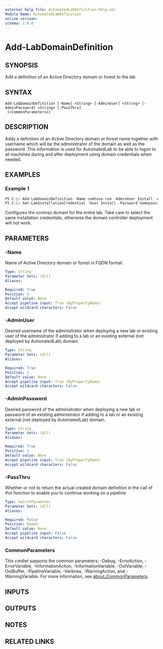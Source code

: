 ```yaml
---
external help file: AutomatedLabDefinition.Help.xml
Module Name: AutomatedLabDefinition
online version:
schema: 2.0.0
---
```


# Add-LabDomainDefinition

## SYNOPSIS
Add a definition of an Active Directory domain or forest to the lab

## SYNTAX

```
Add-LabDomainDefinition [-Name] <String> [-AdminUser] <String> [-AdminPassword] <String> [-PassThru]
 [<CommonParameters>]
```

## DESCRIPTION
Adds a definition of an Active Directory domain or forest name together with username which will be the administrator of the domain as well as the password.
This information is used for AutomatedLab to be able to logon to all machines during and after deployment using domain credentials when needed.

## EXAMPLES

### Example 1
```powershell
PS C:\> Add-LabDomainDefinition -Name comtoso.com -AdminUser Install -AdminPassword Somepass1
PS C:\> Set-LabInstallationCredential -User Install -Password Somepass1
```

Configures the contoso domain for the entire lab. Take care to select the same installation credentials,
otherwise the domain controller deployment will not work.

## PARAMETERS

### -Name
Name of Active Directory domain or forest in FQDN format.

```yaml
Type: String
Parameter Sets: (All)
Aliases:

Required: True
Position: 0
Default value: None
Accept pipeline input: True (ByPropertyName)
Accept wildcard characters: False
```

### -AdminUser
Desired username of the administrator when deploying a new lab or existing user of the administrator if adding to a lab or an existing external (not deployed by AutomatedLab) domain.

```yaml
Type: String
Parameter Sets: (All)
Aliases:

Required: True
Position: 1
Default value: None
Accept pipeline input: True (ByPropertyName)
Accept wildcard characters: False
```

### -AdminPassword
Desired password of the administrator when deploying a new lab or password of an existing administrator if adding to a lab or an existing external (not deployed by AutomatedLab) domain.

```yaml
Type: String
Parameter Sets: (All)
Aliases:

Required: True
Position: 2
Default value: None
Accept pipeline input: True (ByPropertyName)
Accept wildcard characters: False
```

### -PassThru
Whether or not to return the actual created domain definition in the call of this function to enable you to continue working on a pipeline

```yaml
Type: SwitchParameter
Parameter Sets: (All)
Aliases:

Required: False
Position: Named
Default value: None
Accept pipeline input: False
Accept wildcard characters: False
```

### CommonParameters
This cmdlet supports the common parameters: -Debug, -ErrorAction, -ErrorVariable, -InformationAction, -InformationVariable, -OutVariable, -OutBuffer, -PipelineVariable, -Verbose, -WarningAction, and -WarningVariable. For more information, see [about_CommonParameters](http://go.microsoft.com/fwlink/?LinkID=113216).

## INPUTS

## OUTPUTS

## NOTES

## RELATED LINKS
